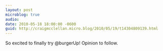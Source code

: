 ```yaml
---
layout: post
microblog: true
audio: 
date: 2010-05-18 18:00:00 -0600
guid: http://craigmcclellan.micro.blog/2010/05/19/t14304809139.html
---
```

So excited to finally try @burgerUp! Opinion to follow.
